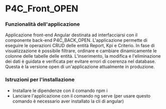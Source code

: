 # P4C_Front_OPEN
### Funzionalità dell'applicazione
Applicazione front-end Angular destinata ad interfacciarsi con il componente back-end P4C_BACK_OPEN.
L'applicazione permette di eseguire le operazioni CRUD delle entità Report, Kpi e Criterio.
In fase di visualizzazione è possibile filtrare, ordinare e cambiare dinamicamente le colonne delle tabelle delle entità.
L'inserimento, la modifica e l'eliminazione dei dati è guidata e verificata per evitare errori di coerenza nel database.
Questa è la versione open di un'applicazione attualmente in produzione.

### Istruzioni per l'installazione
- Installare le dipendenze con il comando npm i
- Lanciare l'applicazione con il comando ng serve (per usare questo comando è necessario aver installato la cli di angular)